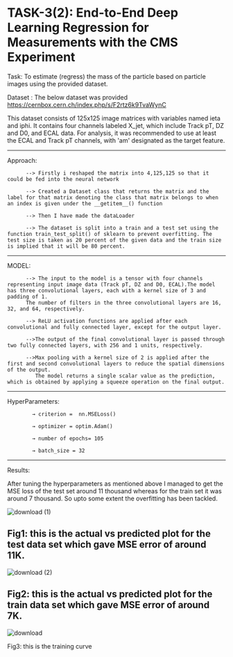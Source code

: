 # TASK-3(2): End-to-End Deep Learning Regression for Measurements with the CMS Experiment

Task: To estimate (regress) the mass of the particle based on particle images using the provided dataset. 


Dataset :  The below dataset was  provided
                           https://cernbox.cern.ch/index.php/s/F2rtz6k9TvaWynC	
	                   
This dataset consists of 125x125 image matrices with variables named ieta and iphi. It contains four channels labeled X_jet, which include Track pT, DZ and D0, and ECAL data. For analysis, it was recommended to use at least the ECAL and Track pT channels, with 'am' designated as the target feature.

-----------------------------------------------------------------------------------------------------------------------------------------------------------------------------------
Approach: 

          --> Firstly i reshaped the matrix into 4,125,125 so that it could be fed into the neural network 

          --> Created a Dataset class that returns the matrix and the label for that matrix denoting the class that matrix belongs to when an index is given under the __getitem__() function 

          --> Then I have made the dataLoader        

          --> The dataset is split into a train and a test set using the function train_test_split() of sklearn to prevent overfitting. The test size is taken as 20 percent of the given data and the train size is implied that it will be 80 percent.

-----------------------------------------------------------------------------------------------------------------------------------------------------------------------------------
MODEL: 

          --> The input to the model is a tensor with four channels representing input image data (Track pT, DZ and D0, ECAL).The model has three convolutional layers, each with a kernel size of 3 and padding of 1.
          The number of filters in the three convolutional layers are 16, 32, and 64, respectively.
          
          --> ReLU activation functions are applied after each convolutional and fully connected layer, except for the output layer.
          
          -->The output of the final convolutional layer is passed through two fully connected layers, with 256 and 1 units, respectively.
          
          -->Max pooling with a kernel size of 2 is applied after the first and second convolutional layers to reduce the spatial dimensions of the output.
             The model returns a single scalar value as the prediction, which is obtained by applying a squeeze operation on the final output.
-----------------------------------------------------------------------------------------------------------------------------------------------------------------------------------

HyperParameters:

            → criterion =  nn.MSELoss()
            
            → optimizer = optim.Adam()
            
            → number of epochs= 105
            
            → batch_size = 32
            
-----------------------------------------------------------------------------------------------------------------------------------------------------------------------------------            
 Results:
 
   After tuning the hyperparameters as mentioned above I managed to get the MSE loss  of the test set around 11 thousand 
   whereas for the train set it was around 7 thousand. So upto some extent the overfitting has been tackled.
   
   ![download (1)](https://user-images.githubusercontent.com/102585626/228789189-4c57f9e3-cc68-423c-b676-cbc57ed03ab5.png)

Fig1: this is the actual vs predicted plot for the test data set which gave MSE error of around 11K.
-----------------------------------------------------------------------------------------------------------------------------------------------------------------------------------

![download (2)](https://user-images.githubusercontent.com/102585626/228789298-1c651000-4b6a-4e6e-8d63-1a2551a7c82b.png)


Fig2: this is the actual vs predicted plot for the train data set which gave MSE error of around 7K.
-----------------------------------------------------------------------------------------------------------------------------------------------------------------------------------


![download](https://user-images.githubusercontent.com/102585626/228789804-1ea8696f-dc30-44de-8f44-08f7085a2141.png)


Fig3: this is the training curve
